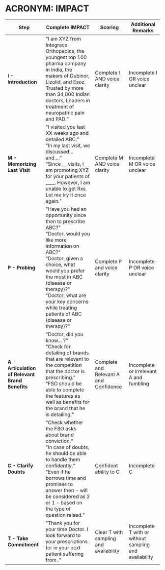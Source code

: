 # ACRONYM: IMPACT

| **Step**                      | **Complete IMPACT**                                                                                                                                  | **Scoring**                                      | **Additional Remarks**                                                                                 |
|-------------------------------|------------------------------------------------------------------------------------------------------------------------------------------------------|-------------------------------------------------|--------------------------------------------------------------------------------------------------------|
| **I - Introduction**           | "I am XYZ from Integrace Orthopedics, the youngest top 100 pharma company in India, the makers of Dubinor, Lizolid, and Esoz. Trusted by more than 34,000 Indian doctors, Leaders in treatment of neuropathic pain and PAD." | Complete I AND voice clarity                     | Incomplete I OR voice unclear                           | Check for the confidence and body language.                                                             |
| **M - Memorizing Last Visit** | "I visited you last XX weeks ago and detailed ABC." <br> "In my last visit, we discussed… and…." <br> "Since __ visits, I am promoting XYZ for your patients of ____. However, I am unable to get Rxs. Let me try it once again." | Complete M AND voice clarity                     | Incomplete M OR voice unclear                           | Check for the confidence and body language.                                                             |
| **P - Probing**                | "Have you had an opportunity since then to prescribe ABC?" <br> "Doctor, would you like more information on ABC?" <br> "Doctor, given a choice, what would you prefer the most in ABC (disease or therapy)?" <br> "Doctor, what are your key concerns while treating patients of ABC (disease or therapy)?" | Complete P and voice clarity                     | Incomplete P OR voice unclear                           | Keep a check on the type of question being asked. FSO should avoid interrogatory or questions that challenge the doctor's decision. |
| **A - Articulation of Relevant Brand Benefits** | "Doctor, did you know… <brand benefits>?" <br> "Check for detailing of brands that are relevant to the competition that the doctor is prescribing." <br> "FSO should be able to complete the features as well as benefits for the brand that he is detailing." | Complete and Relevant A and Confidence           | Incomplete or irrelevant A and fumbling                 | Word "relevant" plays a critical role in terms of detailing as per the competition in the said doctor’s chamber. |
| **C - Clarify Doubts**         | "Check whether the FSO asks about brand conviction." <br> "In case of doubts, he should be able to handle them confidently." <br> "Even if he borrows time and promises to answer then - will be considered as 2 or 1 - based on the type of question raised." | Confident ability to C                            | Incomplete C                                          | Ask questions in terms of dosage / key benefits / price to confirm the FSO's confidence.               |
| **T - Take Commitment**        | "Thank you for your time Doctor. I look forward to your prescriptions for <brand> in your next patient suffering from <Indication>." | Clear T with sampling and availability           | Incomplete T with or without sampling and availability  | Check for the ability to ask and quantify prescription demand.                                          |

